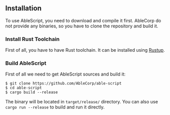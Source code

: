 ## Installation
To use AbleScript, you need to download and compile it first. AbleCorp do not provide any binaries, so you have to clone the repository and build it.

### Install Rust Toolchain
First of all, you have to have Rust toolchain. It can be installed using [Rustup](https://rustup.rs).

### Build AbleScript
First of all we need to get AbleScript sources and build it:
```console
$ git clone https://github.com/AbleCorp/able-script
$ cd able-script
$ cargo build --release
```
The binary will be located in `target/release/` directory. You can also use `cargo run --release` to build and run it directly.